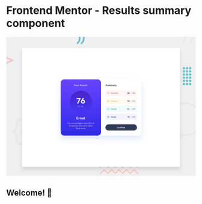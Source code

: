# Frontend Mentor - Results summary component

![Design preview for the Results summary component coding challenge](./design/desktop-preview.jpg)

## Welcome! 👋
